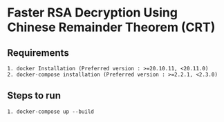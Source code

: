 # Faster RSA Decryption Using Chinese Remainder Theorem (CRT)

## Requirements
    1. docker Installation (Preferred version : >=20.10.11, <20.11.0)
    2. docker-compose installation (Preferred version : >=2.2.1, <2.3.0)

## Steps to run
    1. docker-compose up --build